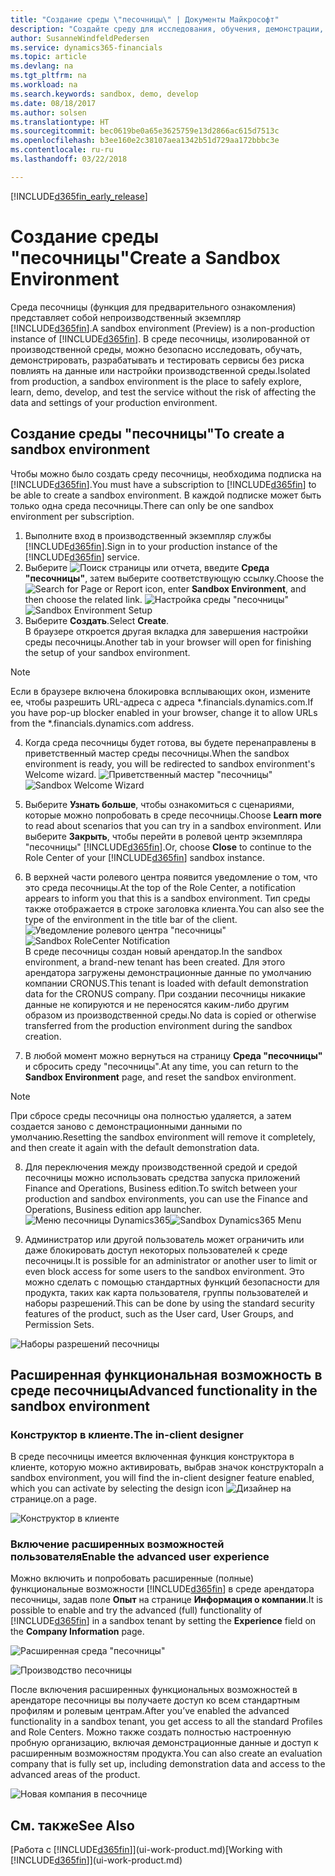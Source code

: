 ```yaml
---
title: "Создание среды \"песочницы\" | Документы Майкрософт"
description: "Создайте среду для исследования, обучения, демонстрации, разработки и тестирования."
author: SusanneWindfeldPedersen
ms.service: dynamics365-financials
ms.topic: article
ms.devlang: na
ms.tgt_pltfrm: na
ms.workload: na
ms.search.keywords: sandbox, demo, develop
ms.date: 08/18/2017
ms.author: solsen
ms.translationtype: HT
ms.sourcegitcommit: bec0619be0a65e3625759e13d2866ac615d7513c
ms.openlocfilehash: b3ee160e2c38107aea1342b51d729aa172bbbc3e
ms.contentlocale: ru-ru
ms.lasthandoff: 03/22/2018

---
```

[!INCLUDE[d365fin_early_release](includes/d365fin_early_release.md.md)]

# <a name="create-a-sandbox-environment"></a><span data-ttu-id="3b8b6-103">Создание среды "песочницы"</span><span class="sxs-lookup"><span data-stu-id="3b8b6-103">Create a Sandbox Environment</span></span>
<span data-ttu-id="3b8b6-104">Среда песочницы (функция для предварительного ознакомления) представляет собой непроизводственный экземпляр [!INCLUDE[d365fin](includes/d365fin_md.md)].</span><span class="sxs-lookup"><span data-stu-id="3b8b6-104">A sandbox environment (Preview) is a non-production instance of [!INCLUDE[d365fin](includes/d365fin_md.md)].</span></span> <span data-ttu-id="3b8b6-105">В среде песочницы, изолированной от производственной среды, можно безопасно исследовать, обучать, демонстрировать, разрабатывать и тестировать сервисы без риска повлиять на данные или настройки производственной среды.</span><span class="sxs-lookup"><span data-stu-id="3b8b6-105">Isolated from production, a sandbox environment is the place to safely explore, learn, demo, develop, and test the service without the risk of affecting the data and settings of your production environment.</span></span>

## <a name="to-create-a-sandbox-environment"></a><span data-ttu-id="3b8b6-106">Создание среды "песочницы"</span><span class="sxs-lookup"><span data-stu-id="3b8b6-106">To create a sandbox environment</span></span>
<span data-ttu-id="3b8b6-107">Чтобы можно было создать среду песочницы, необходима подписка на [!INCLUDE[d365fin](includes/d365fin_md.md)].</span><span class="sxs-lookup"><span data-stu-id="3b8b6-107">You must have a subscription to [!INCLUDE[d365fin](includes/d365fin_md.md)] to be able to create a sandbox environment.</span></span> <span data-ttu-id="3b8b6-108">В каждой подписке может быть только одна среда песочницы.</span><span class="sxs-lookup"><span data-stu-id="3b8b6-108">There can only be one sandbox environment per subscription.</span></span>

1. <span data-ttu-id="3b8b6-109">Выполните вход в производственный экземпляр службы [!INCLUDE[d365fin](includes/d365fin_md.md)].</span><span class="sxs-lookup"><span data-stu-id="3b8b6-109">Sign in to your production instance of the [!INCLUDE[d365fin](includes/d365fin_md.md)] service.</span></span>
2. <span data-ttu-id="3b8b6-110">Выберите ![Поиск страницы или отчета](media/ui-search/search_small.png "значок поиска страницы или отчета"), введите **Среда "песочницы"**, затем выберите соответствующую ссылку.</span><span class="sxs-lookup"><span data-stu-id="3b8b6-110">Choose the ![Search for Page or Report](media/ui-search/search_small.png "Search for Page or Report icon") icon, enter **Sandbox Environment**, and then choose the related link.</span></span>
<span data-ttu-id="3b8b6-111">![Настройка среды "песочницы"](./media/across-sandbox/sandbox-environment-setup.png)</span><span class="sxs-lookup"><span data-stu-id="3b8b6-111">![Sandbox Environment Setup](./media/across-sandbox/sandbox-environment-setup.png)</span></span>
3. <span data-ttu-id="3b8b6-112">Выберите **Создать**.</span><span class="sxs-lookup"><span data-stu-id="3b8b6-112">Select **Create**.</span></span>  
  <span data-ttu-id="3b8b6-113">В браузере откроется другая вкладка для завершения настройки среды песочницы.</span><span class="sxs-lookup"><span data-stu-id="3b8b6-113">Another tab in your browser will open for finishing the setup of your sandbox environment.</span></span>
> [!NOTE]  
>  <span data-ttu-id="3b8b6-114">Если в браузере включена блокировка всплывающих окон, измените ее, чтобы разрешить URL-адреса с адреса \*.financials.dynamics.com.</span><span class="sxs-lookup"><span data-stu-id="3b8b6-114">If you have pop-up blocker enabled in your browser, change it to allow URLs from the \*.financials.dynamics.com address.</span></span>   

4. <span data-ttu-id="3b8b6-115">Когда среда песочницы будет готова, вы будете перенаправлены в приветственный мастер среды песочницы.</span><span class="sxs-lookup"><span data-stu-id="3b8b6-115">When the sandbox environment is ready, you will be redirected to sandbox environment's Welcome wizard.</span></span>
<span data-ttu-id="3b8b6-116">![Приветственный мастер "песочницы"](./media/across-sandbox/sandbox-wizard.png)</span><span class="sxs-lookup"><span data-stu-id="3b8b6-116">![Sandbox Welcome Wizard](./media/across-sandbox/sandbox-wizard.png)</span></span>

5. <span data-ttu-id="3b8b6-117">Выберите **Узнать больше**, чтобы ознакомиться с сценариями, которые можно попробовать в среде песочницы.</span><span class="sxs-lookup"><span data-stu-id="3b8b6-117">Choose **Learn more** to read about scenarios that you can try in a sandbox environment.</span></span> <span data-ttu-id="3b8b6-118">Или выберите **Закрыть**, чтобы перейти в ролевой центр экземпляра "песочницы" [!INCLUDE[d365fin](includes/d365fin_md.md)].</span><span class="sxs-lookup"><span data-stu-id="3b8b6-118">Or, choose **Close** to continue to the Role Center of your [!INCLUDE[d365fin](includes/d365fin_md.md)] sandbox instance.</span></span>
6. <span data-ttu-id="3b8b6-119">В верхней части ролевого центра появится уведомление о том, что это среда песочницы.</span><span class="sxs-lookup"><span data-stu-id="3b8b6-119">At the top of the Role Center, a notification appears to inform you that this is a sandbox environment.</span></span> <span data-ttu-id="3b8b6-120">Тип среды также отображается в строке заголовка клиента.</span><span class="sxs-lookup"><span data-stu-id="3b8b6-120">You can also see the type of the environment in the title bar of the client.</span></span>
<span data-ttu-id="3b8b6-121">![Уведомление ролевого центра "песочницы"](./media/across-sandbox/sandbox-rolecenter-notification.png)</span><span class="sxs-lookup"><span data-stu-id="3b8b6-121">![Sandbox RoleCenter Notification](./media/across-sandbox/sandbox-rolecenter-notification.png)</span></span>  
<span data-ttu-id="3b8b6-122">В среде песочницы создан новый арендатор.</span><span class="sxs-lookup"><span data-stu-id="3b8b6-122">In the sandbox environment, a brand-new tenant has been created.</span></span> <span data-ttu-id="3b8b6-123">Для этого арендатора загружены демонстрационные данные по умолчанию компании CRONUS.</span><span class="sxs-lookup"><span data-stu-id="3b8b6-123">This tenant is loaded with default demonstration data for the CRONUS company.</span></span> <span data-ttu-id="3b8b6-124">При создании песочницы никакие данные не копируются и не переносятся каким-либо другим образом из производственной среды.</span><span class="sxs-lookup"><span data-stu-id="3b8b6-124">No data is copied or otherwise transferred from the production environment during the sandbox creation.</span></span>
7.  <span data-ttu-id="3b8b6-125">В любой момент можно вернуться на страницу **Среда "песочницы"** и сбросить среду "песочницы".</span><span class="sxs-lookup"><span data-stu-id="3b8b6-125">At any time, you can return to the **Sandbox Environment** page, and reset the sandbox environment.</span></span>
> [!NOTE]  
>  <span data-ttu-id="3b8b6-126">При сбросе среды песочницы она полностью удаляется, а затем создается заново с демонстрационными данными по умолчанию.</span><span class="sxs-lookup"><span data-stu-id="3b8b6-126">Resetting the sandbox environment will remove it completely, and then create it again with the default demonstration data.</span></span>  

8.  <span data-ttu-id="3b8b6-127">Для переключения между производственной средой и средой песочницы можно использовать средства запуска приложений Finance and Operations, Business edition.</span><span class="sxs-lookup"><span data-stu-id="3b8b6-127">To switch between your production and sandbox environments, you can use the Finance and Operations, Business edition app launcher.</span></span>
<span data-ttu-id="3b8b6-128">![Меню песочницы Dynamics365](./media/across-sandbox/sandbox-dynamics365-menu.png)</span><span class="sxs-lookup"><span data-stu-id="3b8b6-128">![Sandbox Dynamics365 Menu](./media/across-sandbox/sandbox-dynamics365-menu.png)</span></span>

9.  <span data-ttu-id="3b8b6-129">Администратор или другой пользователь может ограничить или даже блокировать доступ некоторых пользователей к среде песочницы.</span><span class="sxs-lookup"><span data-stu-id="3b8b6-129">It is possible for an administrator or another user to limit or even block access for some users to the sandbox environment.</span></span> <span data-ttu-id="3b8b6-130">Это можно сделать с помощью стандартных функций безопасности для продукта, таких как карта пользователя, группы пользователей и наборы разрешений.</span><span class="sxs-lookup"><span data-stu-id="3b8b6-130">This can be done by using the standard security features of the product, such as the User card, User Groups, and Permission Sets.</span></span>

![Наборы разрешений песочницы](./media/across-sandbox/sandbox-permission-sets.png)

## <a name="advanced-functionality-in-the-sandbox-environment"></a><span data-ttu-id="3b8b6-132">Расширенная функциональная возможность в среде песочницы</span><span class="sxs-lookup"><span data-stu-id="3b8b6-132">Advanced functionality in the sandbox environment</span></span>
### <a name="the-in-client-designer"></a><span data-ttu-id="3b8b6-133">Конструктор в клиенте.</span><span class="sxs-lookup"><span data-stu-id="3b8b6-133">The in-client designer</span></span>
<span data-ttu-id="3b8b6-134">В среде песочницы имеется включенная функция конструктора в клиенте, которую можно активировать, выбрав значок конструктора</span><span class="sxs-lookup"><span data-stu-id="3b8b6-134">In a sandbox environment, you will find the in-client designer feature enabled, which you can activate by selecting the design icon</span></span> ![Дизайнер](./media/across-sandbox/sandbox-inclient-design-icon.png) <span data-ttu-id="3b8b6-136">на странице.</span><span class="sxs-lookup"><span data-stu-id="3b8b6-136">on a page.</span></span>

![Конструктор в клиенте](./media/across-sandbox/sandbox-inclient-designer.png)

### <a name="enable-the-advanced-user-experience"></a><span data-ttu-id="3b8b6-138">Включение расширенных возможностей пользователя</span><span class="sxs-lookup"><span data-stu-id="3b8b6-138">Enable the advanced user experience</span></span>
<span data-ttu-id="3b8b6-139">Можно включить и попробовать расширенные (полные) функциональные возможности [!INCLUDE[d365fin](includes/d365fin_md.md)] в среде арендатора песочницы, задав поле **Опыт** на странице **Информация о компании**.</span><span class="sxs-lookup"><span data-stu-id="3b8b6-139">It is possible to enable and try the advanced (full) functionality of [!INCLUDE[d365fin](includes/d365fin_md.md)] in a sandbox tenant by setting the **Experience** field on the **Company Information** page.</span></span>

![Расширенная среда "песочницы"](./media/across-sandbox/sandbox-advanced.png)

![Производство песочницы](./media/across-sandbox/sandbox-production.png)

<span data-ttu-id="3b8b6-142">После включения расширенных функциональных возможностей в арендаторе песочницы вы получаете доступ ко всем стандартным профилям и ролевым центрам.</span><span class="sxs-lookup"><span data-stu-id="3b8b6-142">After you’ve enabled the advanced functionality in a sandbox tenant, you get access to all the standard Profiles and Role Centers.</span></span> <span data-ttu-id="3b8b6-143">Можно также создать полностью настроенную пробную организацию, включая демонстрационные данные и доступ к расширенным возможностям продукта.</span><span class="sxs-lookup"><span data-stu-id="3b8b6-143">You can also create an evaluation company that is fully set up, including demonstration data and access to the advanced areas of the product.</span></span>

![Новая компания в песочнице](./media/across-sandbox/sandbox-newcompany.png)


## <a name="see-also"></a><span data-ttu-id="3b8b6-145">См. также</span><span class="sxs-lookup"><span data-stu-id="3b8b6-145">See Also</span></span>
<span data-ttu-id="3b8b6-146">[Работа с [!INCLUDE[d365fin](includes/d365fin_md.md)]](ui-work-product.md)</span><span class="sxs-lookup"><span data-stu-id="3b8b6-146">[Working with [!INCLUDE[d365fin](includes/d365fin_md.md)]](ui-work-product.md)</span></span>  

